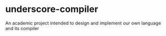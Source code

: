 # underscore-compiler
An academic project intended to design and implement our own language and its compiler
